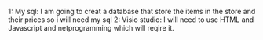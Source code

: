 1: My sql: I am going to creat a database that store the items in the store and their prices so i will need my sql
2: Visio studio: I will need to use HTML and Javascript and netprogramming which will reqire it.
